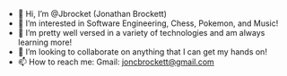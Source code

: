 - 👋 Hi, I’m @Jbrocket (Jonathan Brockett)
- 👀 I’m interested in Software Engineering, Chess, Pokemon, and Music!
- 🌱 I’m pretty well versed in a variety of technologies and am always learning more!
- 💞️ I’m looking to collaborate on anything that I can get my hands on!
- 📫 How to reach me: 
     Gmail: joncbrockett@gmail.com
